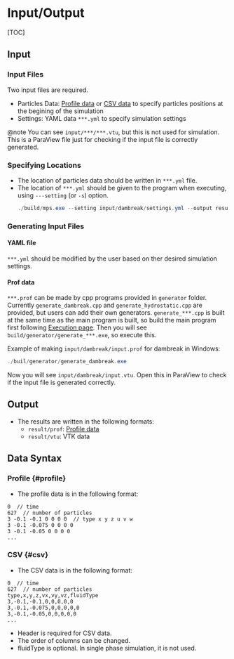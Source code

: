 # Input/Output

[TOC]

## Input
### Input Files
Two input files are required.

- Particles Data: [Profile data](#profile) or [CSV data](#csv) to specify particles positions at the begining of the simulation
- Settings: YAML data `***.yml` to specify simulation settings

@note
You can see `input/***/***.vtu`, but this is not used for simulation.
This is a ParaView file just for checking if the input file is correctly generated.

### Specifying Locations
- The location of particles data should be written in `***.yml` file.
- The location of `***.yml` should be given to the program when executing, using `---setting` (or `-s`) option.
  ```powershell
  ./build/mps.exe --setting input/dambreak/settings.yml --output result/dambreak
  ```

### Generating Input Files
#### YAML file
`***.yml` should be modified by the user based on ther desired simulation settings.

#### Prof data
`***.prof` can be made by cpp programs provided in `generator` folder.
Currently `generate_dambreak.cpp` and `generate_hydrostatic.cpp` are provided,
but users can add their own generators.
`generate_***.cpp` is built at the same time as the main program is built,
so build the main program first following [Execution page](execution.md).
Then you will see `build/generator/generate_***.exe`, so execute this.

Example of making `input/dambreak/input.prof` for dambreak in Windows:
```powershell
./buil/generator/generate_dambreak.exe
```

Now you will see `input/dambreak/input.vtu`.
Open this in ParaView to check if the input file is generated correctly.

## Output
- The results are written in the following formats:
	- `result/prof`: [Profile data](#profile)
	- `result/vtu`: VTK data

## Data Syntax
### Profile {#profile}
- The profile data is in the following format:

```prof
0  // time
627  // number of particles
3 -0.1 -0.1 0 0 0 0  // type x y z u v w
3 -0.1 -0.075 0 0 0 0
3 -0.1 -0.05 0 0 0 0
...
```

### CSV {#csv}
- The CSV data is in the following format:

```csv
0  // time
627  // number of particles
type,x,y,z,vx,vy,vz,fluidType
3,-0.1,-0.1,0,0,0,0,0
3,-0.1,-0.075,0,0,0,0,0
3,-0.1,-0.05,0,0,0,0,0
...
```

- Header is required for CSV data.
- The order of columns can be changed.
- fluidType is optional. In single phase simulation, it is not used.
